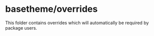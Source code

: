 # basetheme/overrides

This folder contains overrides which will automatically be required by package users.
